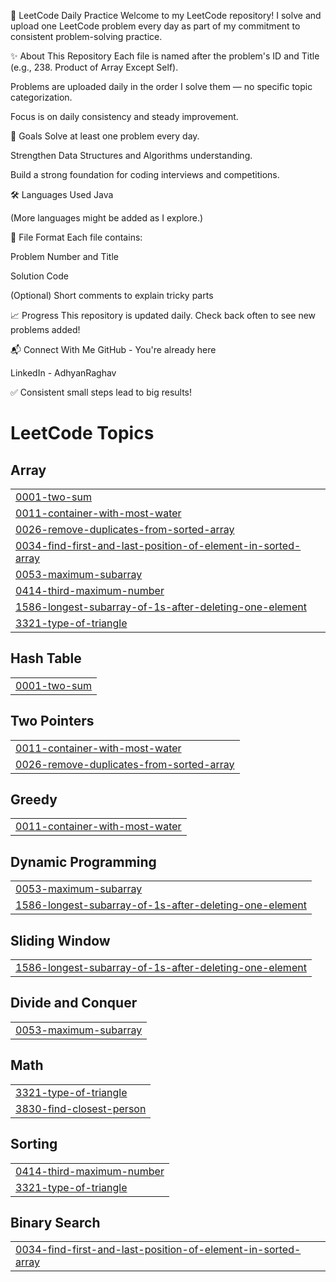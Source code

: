 📘 LeetCode Daily Practice
Welcome to my LeetCode repository!
I solve and upload one LeetCode problem every day as part of my commitment to consistent problem-solving practice.

✨ About This Repository
Each file is named after the problem's ID and Title (e.g., 238. Product of Array Except Self).

Problems are uploaded daily in the order I solve them — no specific topic categorization.

Focus is on daily consistency and steady improvement.

🚀 Goals
Solve at least one problem every day.

Strengthen Data Structures and Algorithms understanding.

Build a strong foundation for coding interviews and competitions.

🛠️ Languages Used
Java

(More languages might be added as I explore.)

📝 File Format
Each file contains:

Problem Number and Title

Solution Code

(Optional) Short comments to explain tricky parts

📈 Progress
This repository is updated daily.
Check back often to see new problems added!

📬 Connect With Me
GitHub - You're already here

LinkedIn - AdhyanRaghav

✅ Consistent small steps lead to big results!

<!---LeetCode Topics Start-->
# LeetCode Topics
## Array
|  |
| ------- |
| [0001-two-sum](https://github.com/AdhyanRaghav/LeetCode/tree/master/0001-two-sum) |
| [0011-container-with-most-water](https://github.com/AdhyanRaghav/LeetCode/tree/master/0011-container-with-most-water) |
| [0026-remove-duplicates-from-sorted-array](https://github.com/AdhyanRaghav/LeetCode/tree/master/0026-remove-duplicates-from-sorted-array) |
| [0034-find-first-and-last-position-of-element-in-sorted-array](https://github.com/AdhyanRaghav/LeetCode/tree/master/0034-find-first-and-last-position-of-element-in-sorted-array) |
| [0053-maximum-subarray](https://github.com/AdhyanRaghav/LeetCode/tree/master/0053-maximum-subarray) |
| [0414-third-maximum-number](https://github.com/AdhyanRaghav/LeetCode/tree/master/0414-third-maximum-number) |
| [1586-longest-subarray-of-1s-after-deleting-one-element](https://github.com/AdhyanRaghav/LeetCode/tree/master/1586-longest-subarray-of-1s-after-deleting-one-element) |
| [3321-type-of-triangle](https://github.com/AdhyanRaghav/LeetCode/tree/master/3321-type-of-triangle) |
## Hash Table
|  |
| ------- |
| [0001-two-sum](https://github.com/AdhyanRaghav/LeetCode/tree/master/0001-two-sum) |
## Two Pointers
|  |
| ------- |
| [0011-container-with-most-water](https://github.com/AdhyanRaghav/LeetCode/tree/master/0011-container-with-most-water) |
| [0026-remove-duplicates-from-sorted-array](https://github.com/AdhyanRaghav/LeetCode/tree/master/0026-remove-duplicates-from-sorted-array) |
## Greedy
|  |
| ------- |
| [0011-container-with-most-water](https://github.com/AdhyanRaghav/LeetCode/tree/master/0011-container-with-most-water) |
## Dynamic Programming
|  |
| ------- |
| [0053-maximum-subarray](https://github.com/AdhyanRaghav/LeetCode/tree/master/0053-maximum-subarray) |
| [1586-longest-subarray-of-1s-after-deleting-one-element](https://github.com/AdhyanRaghav/LeetCode/tree/master/1586-longest-subarray-of-1s-after-deleting-one-element) |
## Sliding Window
|  |
| ------- |
| [1586-longest-subarray-of-1s-after-deleting-one-element](https://github.com/AdhyanRaghav/LeetCode/tree/master/1586-longest-subarray-of-1s-after-deleting-one-element) |
## Divide and Conquer
|  |
| ------- |
| [0053-maximum-subarray](https://github.com/AdhyanRaghav/LeetCode/tree/master/0053-maximum-subarray) |
## Math
|  |
| ------- |
| [3321-type-of-triangle](https://github.com/AdhyanRaghav/LeetCode/tree/master/3321-type-of-triangle) |
| [3830-find-closest-person](https://github.com/AdhyanRaghav/LeetCode/tree/master/3830-find-closest-person) |
## Sorting
|  |
| ------- |
| [0414-third-maximum-number](https://github.com/AdhyanRaghav/LeetCode/tree/master/0414-third-maximum-number) |
| [3321-type-of-triangle](https://github.com/AdhyanRaghav/LeetCode/tree/master/3321-type-of-triangle) |
## Binary Search
|  |
| ------- |
| [0034-find-first-and-last-position-of-element-in-sorted-array](https://github.com/AdhyanRaghav/LeetCode/tree/master/0034-find-first-and-last-position-of-element-in-sorted-array) |
<!---LeetCode Topics End-->